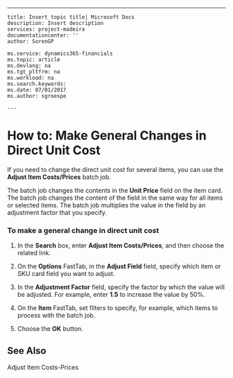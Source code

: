 ---
    title: Insert topic title| Microsoft Docs
    description: Insert description
    services: project-madeira
    documentationcenter: ''
    author: SorenGP

    ms.service: dynamics365-financials
    ms.topic: article
    ms.devlang: na
    ms.tgt_pltfrm: na
    ms.workload: na
    ms.search.keywords:
    ms.date: 07/01/2017
    ms.author: sgroespe

    ---
# How to: Make General Changes in Direct Unit Cost
If you need to change the direct unit cost for several items, you can use the **Adjust Item Costs\/Prices** batch job.  
  
 The batch job changes the contents in the **Unit Price** field on the item card. The batch job changes the content of the field in the same way for all items or selected items. The batch job multiplies the value in the field by an adjustment factor that you specify.  
  
### To make a general change in direct unit cost  
  
1.  In the **Search** box, enter **Adjust Item Costs\/Prices**, and then choose the related link.  
  
2.  On the **Options** FastTab, in the **Adjust Field** field, specify which item or SKU card field you want to adjust.  
  
3.  In the **Adjustment Factor** field, specify the factor by which the value will be adjusted. For example, enter **1.5** to increase the value by 50%.  
  
4.  On the **Item** FastTab, set filters to specify, for example, which items to process with the batch job.  
  
5.  Choose the **OK** button.  
  
## See Also  
 Adjust Item Costs-Prices